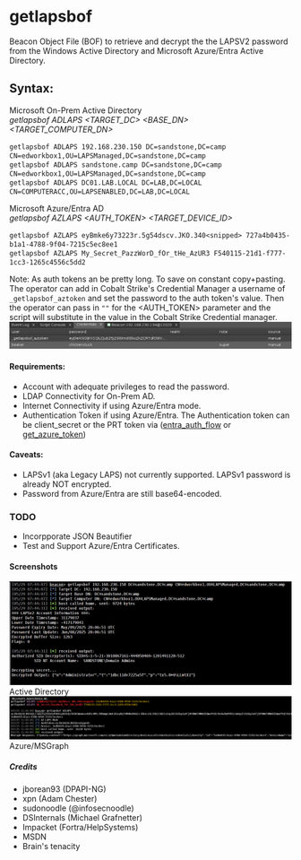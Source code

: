 # getlapsbof

Beacon Object File (BOF) to retrieve and decrypt the the LAPSV2 password from the Windows Active Directory and Microsoft Azure/Entra Active Directory.

## Syntax:
Microsoft On-Prem Active Directory   
_getlapsbof ADLAPS <TARGET_DC> <BASE_DN> <TARGET_COMPUTER_DN>_

    getlapsbof ADLAPS 192.168.230.150 DC=sandstone,DC=camp CN=edworkbox1,OU=LAPSManaged,DC=sandstone,DC=camp
    getlapsbof ADLAPS sandstone.camp DC=sandstone,DC=camp CN=edworkbox1,OU=LAPSManaged,DC=sandstone,DC=camp
    getlapsbof ADLAPS DC01.LAB.LOCAL DC=LAB,DC=LOCAL CN=COMPUTERACC,OU=LAPSENABLED,DC=LAB,DC=LOCAL

Microsoft Azure/Entra AD  
_getlapsbof AZLAPS <AUTH_TOKEN> <TARGET_DEVICE_ID>_  

    getlapsbof AZLAPS eyBmke6y73223r.5g54dscv.JKO.340<snipped> 727a4b0435-b1a1-4788-9f04-7215c5ec8ee1
    getlapsbof AZLAPS My_Secret_PazzWorD_fOr_tHe_AzUR3 F540115-21d1-f777-1cc3-1265c4556c5dd2

Note: As auth tokens an be pretty long. To save on constant copy+pasting. The operator can add in Cobalt Strike's Credential Manager a username of `_getlapsbof_aztoken` and set the password to the auth token's value. Then the operator can pass in `""` for the <AUTH_TOKEN> parameter and the script will substitute in the value in the Cobalt Strike Credential manager.
![Image02](scrn/image03.jpg) 


#### Requirements:
- Account with adequate privileges to read the password.
- LDAP Connectivity for On-Prem AD.
- Internet Connectivity if using Azure/Entra mode.
- Authentication Token if using Azure/Entra. The Authentication token can be client_secret or the PRT token via ([entra_auth_flow](https://github.com/sudonoodle/BOF-entra-authcode-flow) or [get_azure_token](https://github.com/trustedsec/CS-Remote-OPs-BOF/blob/main/src/Remote/get_azure_token/entry.c))


#### Caveats:
- LAPSv1 (aka Legacy LAPS) not currently supported. LAPSv1 password is already NOT encrypted. 
- Password from Azure/Entra are still base64-encoded.

### TODO
- Incorpporate JSON Beautifier
- Test and Support Azure/Entra Certificates.

#### Screenshots
![Image01](scrn/image01.jpg) Active Directory
![Image02](scrn/image02.jpg) Azure/MSGraph

##### Credits
- jborean93 (DPAPI-NG)
- xpn (Adam Chester)
- sudonoodle (@infosecnoodle)
- DSInternals (Michael Grafnetter)
- Impacket (Fortra/HelpSystems)
- MSDN
- Brain's tenacity
